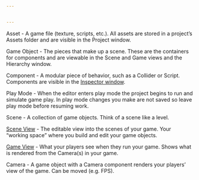 ```yaml
---


---
```


<p>Asset - A game file (texture, scripts, etc.). All assets are stored in a project’s Assets folder and are visible in the Project window.</p>
<p>Game Object - The pieces that make up a scene. These are the containers for components and are viewable in the Scene and Game views and the Hierarchy window.</p>
<p>Component - A modular piece of behavior, such as a Collider or Script. Components are visible in the <a href="https://docs.unity3d.com/Manual/UsingTheInspector.html">Inspector window</a>.</p>
<p>Play Mode - When the editor enters play mode the project begins to run and simulate game play. In play mode changes you make are not saved so leave play mode before resuming work.</p>
<p>Scene - A collection of game objects. Think of a scene like a level.</p>
<p><a href="https://docs.unity3d.com/Manual/UsingTheSceneView.html">Scene View</a> - The editable view into the scenes of your game. Your “working space” where you build and edit your game objects.</p>
<p><a href="https://docs.unity3d.com/Manual/GameView.html">Game View</a> - What your players see when they run your game. Shows what is rendered from the Camera(s) in your game.</p>
<p>Camera - A game object with a Camera component renders your players’ view of the game. Can be moved (e.g. FPS).</p>

